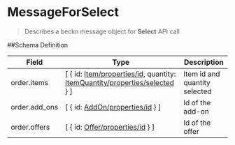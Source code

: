 # MessageForSelect

> Describes a beckn message object for **Select** API call

##Schema Definition

| **Field**     | **Type**                                                                                                                                                                               | **Description**               |
| ------------- | -------------------------------------------------------------------------------------------------------------------------------------------------------------------------------------- | ----------------------------- |
| order.items   | [ { id: [Item/properties/id](/docs/core-specification/schema-reference/item), quantity: [ItemQuantity/properties/selected](/docs/core-specification/schema-reference/itemquantity) } ] | Item id and quantity selected |
| order.add_ons | [ { id: [AddOn/properties/id](/docs/core-specification/schema-reference/addon) } ]                                                                                                     | Id of the add-on              |
| order.offers  | [ { id: [Offer/properties/id](/docs/core-specification/schema-reference/offer) } ]                                                                                                     | Id of the offer               |
